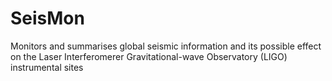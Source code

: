 SeisMon
=======

Monitors and summarises global seismic information and its possible effect on the Laser Interferomerer Gravitational-wave Observatory (LIGO) instrumental sites

